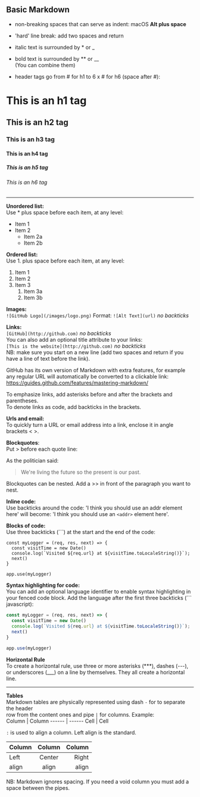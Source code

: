 ## Basic Markdown

* non-breaking spaces that can serve as indent: macOS **Alt plus space**
* 'hard' line break: add two spaces and return
* italic text is surrounded by * or _
* bold text is surrounded by ** or __  
(You can combine them)

* header tags go from # for h1 to 6 x # for h6 (space after #):

# This is an h1 tag
## This is an h2 tag
### This is an h3 tag
#### This is an h4 tag
##### This is an h5 tag
###### This is an h6 tag
------

**Unordered list:**  
Use * plus space before each item, at any level:
* Item 1
* Item 2
  * Item 2a
  * Item 2b

**Ordered list:**  
Use 1. plus space before each item, at any level:
1. Item 1
1. Item 2
1. Item 3
   1. Item 3a
   1. Item 3b

**Images:**  
`![GitHub Logo](/images/logo.png)`
Format: `![Alt Text](url)`  *no backticks*

**Links:**  
`[GitHub](http://github.com)`  *no backticks*  
You can also add an optional title attribute to your links:  
`[This is the website](http://github.com)`  *no backticks*  
NB: make sure you start on a new line (add two spaces and return if you have a line of text before the link).

GitHub has its own version of Markdown with extra features, for example  
any regular URL will automatically be converted to a clickable link:  
https://guides.github.com/features/mastering-markdown/

To emphasize links, add asterisks before and after the brackets and parentheses.  
To denote links as code, add backticks in the brackets.

**Urls and email:**  
To quickly turn a URL or email address into a link, enclose it in angle  
brackets < >.

**Blockquotes**:  
Put > before each quote line:

As the politician said:

> We're living the future so
> the present is our past.

Blockquotes can be nested. Add a >> in front of the paragraph you want to nest.

**Inline code:**  
Use backticks around the code: 'I think you should use an addr element here' will become:  'I think you should use an `<addr>` element here'.

**Blocks of code:**  
Use three backticks (```) at the start and the end of the code:  
```
const myLogger = (req, res, next) => {
  const visitTime = new Date()
  console.log(`Visited ${req.url} at ${visitTime.toLocaleString()}`);
  next()
}

app.use(myLogger)
```

**Syntax highlighting for code:**  
You can add an optional language identifier to enable syntax highlighting in your fenced code block. Add the language after the first three backticks (``` javascript):

``` javascript
const myLogger = (req, res, next) => {
  const visitTime = new Date()
  console.log(`Visited ${req.url} at ${visitTime.toLocaleString()}`);
  next()
}

app.use(myLogger)
```

**Horizontal Rule**  
To create a horizontal rule, use three or more asterisks (***), dashes (---),  
or underscores (___) on a line by themselves. They all create a horizontal line.  

-----

**Tables**  
Markdown tables are physically represented using dash `-` for to separate the header  
row from the content ones and pipe `|` for columns. Example:  
Column | Column
------ | ------
Cell   | Cell    

`:` is used to align a column. Left align is the standard.

Column | Column | Column
:----- | :----: | -----:
Left   | Center | Right
align  | align  | align

NB: Markdown ignores spacing. If you need a void column you must add a space between the pipes.  
